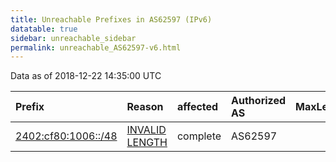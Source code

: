 ```yaml
---
title: Unreachable Prefixes in AS62597 (IPv6)
datatable: true
sidebar: unreachable_sidebar
permalink: unreachable_AS62597-v6.html
---
```


Data as of 2018-12-22 14:35:00 UTC


<div class="datatable-begin"></div>

| Prefix                                                           | Reason                                                                                                        | affected   | Authorized AS   |   MaxLength | Anchor                                       |   unreachable /48s |
|:-----------------------------------------------------------------|:--------------------------------------------------------------------------------------------------------------|:-----------|:----------------|------------:|:---------------------------------------------|-------------------:|
| [2402:cf80:1006::/48](https://stat.ripe.net/2402:cf80:1006::/48) | [INVALID LENGTH](https://rpki-validator.ripe.net/announcement-preview?asn=AS62597&prefix=2402:cf80:1006::/48) | complete   | AS62597         |          32 | [APNIC](unreachable_APNIC_RPKI_Root-v6.html) |                  1 |

<div class="datatable-end"></div>